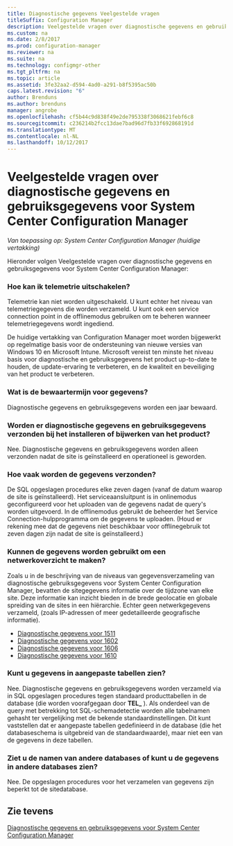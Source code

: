 ```yaml
---
title: Diagnostische gegevens Veelgestelde vragen
titleSuffix: Configuration Manager
description: Veelgestelde vragen over diagnostische gegevens en gebruiksgegevens voor System Center Configuration Manager vinden.
ms.custom: na
ms.date: 2/8/2017
ms.prod: configuration-manager
ms.reviewer: na
ms.suite: na
ms.technology: configmgr-other
ms.tgt_pltfrm: na
ms.topic: article
ms.assetid: 3fe32aa2-d594-4ad0-a291-b8f5395ac50b
caps.latest.revision: "6"
author: Brenduns
ms.author: brenduns
manager: angrobe
ms.openlocfilehash: cf5b44c9d838f49e2de795338f3068621febf6c8
ms.sourcegitcommit: c236214b2fcc13dae7bad96d7fb33f692868191d
ms.translationtype: MT
ms.contentlocale: nl-NL
ms.lasthandoff: 10/12/2017
---
```

# <a name="frequently-asked-questions-about-diagnostics-and-usage-data-for-system-center-configuration-manager"></a>Veelgestelde vragen over diagnostische gegevens en gebruiksgegevens voor System Center Configuration Manager

*Van toepassing op: System Center Configuration Manager (huidige vertakking)*

Hieronder volgen Veelgestelde vragen over diagnostische gegevens en gebruiksgegevens voor System Center Configuration Manager:  

###  <a name="bkmk_off"></a> Hoe kan ik telemetrie uitschakelen?  
Telemetrie kan niet worden uitgeschakeld. U kunt echter het niveau van telemetriegegevens die worden verzameld. U kunt ook een service connection point in de offlinemodus gebruiken om te beheren wanneer telemetriegegevens wordt ingediend.

De huidige vertakking van Configuration Manager moet worden bijgewerkt op regelmatige basis voor de ondersteuning van nieuwe versies van Windows 10 en Microsoft Intune. Microsoft vereist ten minste het niveau basis voor diagnostische en gebruiksgegevens het product up-to-date te houden, de update-ervaring te verbeteren, en de kwaliteit en beveiliging van het product te verbeteren.

###  <a name="bkmk_retention"></a> Wat is de bewaartermijn voor gegevens?  
 Diagnostische gegevens en gebruiksgegevens worden een jaar bewaard.  

###  <a name="bkmk_update"></a> Worden er diagnostische gegevens en gebruiksgegevens verzonden bij het installeren of bijwerken van het product?  
 Nee. Diagnostische gegevens en gebruiksgegevens worden alleen verzonden nadat de site is geïnstalleerd en operationeel is geworden.  

###  <a name="bkmk_frequency"></a> Hoe vaak worden de gegevens verzonden?  
 De SQL opgeslagen procedures elke zeven dagen (vanaf de datum waarop de site is geïnstalleerd). Het serviceaansluitpunt is in onlinemodus geconfigureerd voor het uploaden van de gegevens nadat de query's worden uitgevoerd. In de offlinemodus gebruikt de beheerder het Service Connection-hulpprogramma om de gegevens te uploaden. (Houd er rekening mee dat de gegevens niet beschikbaar voor offlinegebruik tot zeven dagen zijn nadat de site is geïnstalleerd.)  

###  <a name="bkmk_network"></a> Kunnen de gegevens worden gebruikt om een netwerkoverzicht te maken?  
 Zoals u in de beschrijving van de niveaus van gegevensverzameling van diagnostische gebruiksgegevens voor System Center Configuration Manager, bevatten de sitegegevens informatie over de tijdzone van elke site. Deze informatie kan inzicht bieden in de brede geolocatie en globale spreiding van de sites in een hiërarchie. Echter geen netwerkgegevens verzameld, (zoals IP-adressen of meer gedetailleerde geografische informatie).
 - [Diagnostische gegevens voor 1511](/sccm/core/plan-design/diagnostics/levels-of-diagnostic-usage-data-collection-1511)
 - [Diagnostische gegevens voor 1602](/sccm/core/plan-design/diagnostics/levels-of-diagnostic-usage-data-collection-1602)
 - [Diagnostische gegevens voor 1606](/sccm/core/plan-design/diagnostics/levels-of-diagnostic-usage-data-collection-1606)
 - [Diagnostische gegevens voor 1610](/sccm/core/plan-design/diagnostics/levels-of-diagnostic-usage-data-collection-1610)


###  <a name="bkmk_tables"></a> Kunt u gegevens in aangepaste tabellen zien?  
 Nee. Diagnostische gegevens en gebruiksgegevens worden verzameld via in SQL opgeslagen procedures tegen standaard producttabellen in de database (die worden voorafgegaan door **TEL_** ). Als onderdeel van de query met betrekking tot SQL-schemadetectie worden alle tabelnamen gehasht ter vergelijking met de bekende standaardinstellingen. Dit kunt vaststellen dat er aangepaste tabellen gedefinieerd in de database (die het databaseschema is uitgebreid van de standaardwaarde), maar niet een van de gegevens in deze tabellen.  

###  <a name="bkmk_databases"></a>Ziet u de namen van andere databases of kunt u de gegevens in andere databases zien?  
 Nee. De opgeslagen procedures voor het verzamelen van gegevens zijn beperkt tot de sitedatabase.  

## <a name="see-also"></a>Zie tevens  
 [Diagnostische gegevens en gebruiksgegevens voor System Center Configuration Manager](../../core/plan-design/diagnostics/diagnostics-and-usage-data.md)
